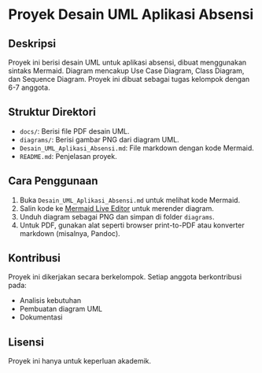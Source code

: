 # Proyek Desain UML Aplikasi Absensi

## Deskripsi
Proyek ini berisi desain UML untuk aplikasi absensi, dibuat menggunakan sintaks Mermaid. Diagram mencakup Use Case Diagram, Class Diagram, dan Sequence Diagram. Proyek ini dibuat sebagai tugas kelompok dengan 6-7 anggota.

## Struktur Direktori
- `docs/`: Berisi file PDF desain UML.
- `diagrams/`: Berisi gambar PNG dari diagram UML.
- `Desain_UML_Aplikasi_Absensi.md`: File markdown dengan kode Mermaid.
- `README.md`: Penjelasan proyek.

## Cara Penggunaan
1. Buka `Desain_UML_Aplikasi_Absensi.md` untuk melihat kode Mermaid.
2. Salin kode ke [Mermaid Live Editor](https://mermaid.live/) untuk merender diagram.
3. Unduh diagram sebagai PNG dan simpan di folder `diagrams`.
4. Untuk PDF, gunakan alat seperti browser print-to-PDF atau konverter markdown (misalnya, Pandoc).

## Kontribusi
Proyek ini dikerjakan secara berkelompok. Setiap anggota berkontribusi pada:
- Analisis kebutuhan
- Pembuatan diagram UML
- Dokumentasi

## Lisensi
Proyek ini hanya untuk keperluan akademik.
